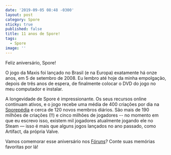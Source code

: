 ```yaml
---
date: '2019-09-05 08:48 -0300'
layout: post
category: Spore
sticky: true
published: false
title: 11 anos de Spore!
tags:
  - Spore
image: ''
---
```

Feliz aniversário, Spore!

O jogo da Maxis foi lançado no Brasil (e na Europa) exatamente há onze anos, em 5 de setembro de 2008. Eu lembro até hoje da minha empolgação, depois de três anos de espera, de finalmente colocar o DVD do jogo no meu computador e instalar.

A longevidade de Spore é impressionante. Os seus recursos online continuam ativos, e o jogo recebe uma média de 400 criações por dia na [Sporepédia](https://www.spore.com/sporepedia) e cerca de 120 novos membros diários. São mais de 190 milhões de criações (!!) e cinco milhões de jogadores -- no momento em que eu escrevo isso, existem mil jogadores atualmente jogando ele no Steam — isso é mais que alguns jogos lançados no ano passado, como Artifact, da própria Valve.

Vamos comemorar esse aniversário nos [Fóruns](https://forum.esporo.net)? Conte suas memórias favoritas por lá!
